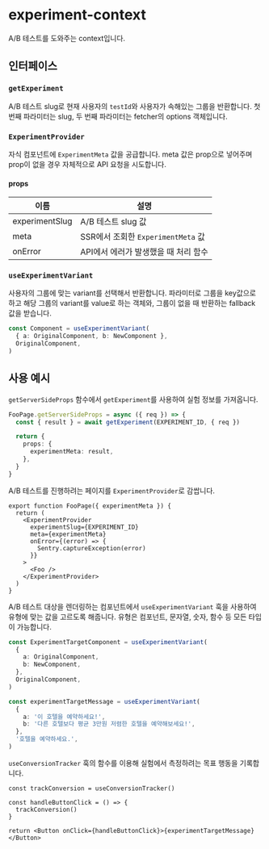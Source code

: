 # experiment-context

A/B 테스트를 도와주는 context입니다.

## 인터페이스

### `getExperiment`

A/B 테스트 slug로 현재 사용자의 `testId`와 사용자가 속해있는 그룹을 반환합니다.
첫 번째 파라미터는 slug, 두 번째 파라미터는 fetcher의 options 객체입니다.

### `ExperimentProvider`

자식 컴포넌트에 `ExperimentMeta` 값을 공급합니다.
meta 값은 prop으로 넣어주며 prop이 없을 경우 자체적으로 API 요청을 시도합니다.

#### props

| 이름           | 설명                                 |
| -------------- | ------------------------------------ |
| experimentSlug | A/B 테스트 slug 값                   |
| meta           | SSR에서 조회한 `ExperimentMeta` 값   |
| onError        | API에서 에러가 발생했을 때 처리 함수 |

### `useExperimentVariant`

사용자의 그룹에 맞는 variant를 선택해서 반환합니다.
파라미터로 그룹을 key값으로 하고 해당 그룹의 variant를 value로 하는 객체와,
그룹이 없을 때 반환하는 fallback 값을 받습니다.

```ts
const Component = useExperimentVariant(
  { a: OriginalComponent, b: NewComponent },
  OriginalComponent,
)
```

## 사용 예시

`getServerSideProps` 함수에서 `getExperiment`를 사용하여 실험 정보를 가져옵니다.

```ts
FooPage.getServerSideProps = async ({ req }) => {
  const { result } = await getExperiment(EXPERIMENT_ID, { req })

  return {
    props: {
      experimentMeta: result,
    },
  }
}
```

A/B 테스트를 진행하려는 페이지를 `ExperimentProvider`로 감쌉니다.

```tsx
export function FooPage({ experimentMeta }) {
  return (
    <ExperimentProvider
      experimentSlug={EXPERIMENT_ID}
      meta={experimentMeta}
      onError={(error) => {
        Sentry.captureException(error)
      }}
    >
      <Foo />
    </ExperimentProvider>
  )
}
```

A/B 테스트 대상을 렌더링하는 컴포넌트에서 `useExperimentVariant` 훅을 사용하여
유형에 맞는 값을 고르도록 해줍니다.
유형은 컴포넌트, 문자열, 숫자, 함수 등 모든 타입이 가능합니다.

```ts
const ExperimentTargetComponent = useExperimentVariant(
  {
    a: OriginalComponent,
    b: NewComponent,
  },
  OriginalComponent,
)
```

```ts
const experimentTargetMessage = useExperimentVariant(
  {
    a: '이 호텔을 예약하세요!',
    b: '다른 호텔보다 평균 3만원 저렴한 호텔을 예약해보세요!',
  },
  '호텔을 예약하세요.',
)
```

`useConversionTracker` 훅의 함수를 이용해 실험에서 측정하려는 목표 행동을 기록합니다.

```tsx
const trackConversion = useConversionTracker()

const handleButtonClick = () => {
  trackConversion()
}

return <Button onClick={handleButtonClick}>{experimentTargetMessage}</Button>
```

